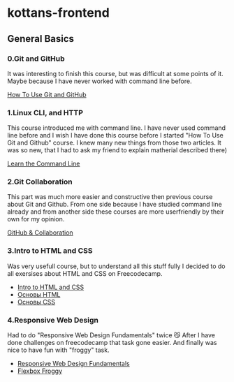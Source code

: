 # kottans-frontend

## General Basics
### 0.Git and GitHub
It was interesting to finish this course, but was difficult at some points of it. Maybe because I have never worked with command line before.

[How To Use Git and GitHub](https://github.com/JuliaVorotchenko/kottans-frontend/blob/master/Git_and_GitHub/what%20is%20VC%20screenshot.png)


### 1.Linux CLI, and HTTP
  This course introduced me with command line. I have never used command line before and I wish I have done this course before I started "How To Use Git and Github" course.
  I knew many new things from those two articles. It was so new, that I had to ask my friend to explain matherial described there)

[Learn the Command Line](https://github.com/JuliaVorotchenko/kottans-frontend/blob/master/task_linux_cli/command%20line%20screenshot.png)

### 2.Git Collaboration
This part was much more easier and constructive then previous course about Git and Github. From one side because I have studied command line already and from another  side these courses are more userfriendly by their own for my opinion. 

[GitHub & Collaboration](https://github.com/JuliaVorotchenko/kottans-frontend/blob/master/task_git_collaboration/GitHub%20Collabo%20screenshot.png)



### 3.Intro to HTML and CSS
Was very usefull course, but to understand all this stuff fully I decided to do all exersises about HTML and CSS on Freecodecamp.

* [Intro to HTML and CSS](https://raw.githubusercontent.com/JuliaVorotchenko/kottans-frontend/master/task_html_css_intro/Intro%20to%20html%20and%20css%20screenshot.png)
* [Основы HTML](https://raw.githubusercontent.com/JuliaVorotchenko/kottans-frontend/master/task_html_css_intro/Basics%20HTML%20HTML%20academy.png)
* [Основы CSS](https://raw.githubusercontent.com/JuliaVorotchenko/kottans-frontend/master/task_html_css_intro/Intro%20to%20html%20and%20css%20screenshot.png)

### 4.Responsive Web Design
Had to do "Responsive Web Design Fundamentals" twice :smirk_cat: After I have done challenges on freecodecamp that task gone easier. And finally was nice to have fun with "froggy" task. 

* [Responsive Web Design Fundamentals](https://raw.githubusercontent.com/JuliaVorotchenko/kottans-frontend/master/task_responsive_web_design/Responsive%20Web%20Design%20Fundamentals.png)
* [Flexbox Froggy](https://raw.githubusercontent.com/JuliaVorotchenko/kottans-frontend/master/task_responsive_web_design/flex-box%20froggy.png)
